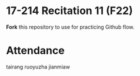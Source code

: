 # 17-214 Recitation 11 (F22)
**Fork** this repository to use for practicing Github flow.

# Attendance
tairang
ruoyuzha
jianmiaw
